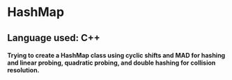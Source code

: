 # HashMap

## Language used: C++

#### Trying to create a HashMap class using cyclic shifts and MAD for hashing and linear probing, quadratic probing, and double hashing for collision resolution.